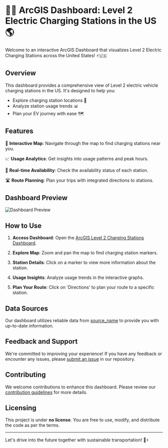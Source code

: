 # 🚗🔌 ArcGIS Dashboard: Level 2 Electric Charging Stations in the US 🌎

Welcome to an interactive ArcGIS Dashboard that visualizes Level 2 Electric Charging Stations across the United States! ⚡🇺🇸

## Overview

This dashboard provides a comprehensive view of Level 2 electric vehicle charging stations in the US. It's designed to help you:

- Explore charging station locations 📍
- Analyze station usage trends 📊
- Plan your EV journey with ease 🗺️

## Features

🌟 **Interactive Map**: Navigate through the map to find charging stations near you.

📈 **Usage Analytics**: Get insights into usage patterns and peak hours.

🔌 **Real-time Availability**: Check the availability status of each station.

🛣️ **Route Planning**: Plan your trips with integrated directions to stations.

## Dashboard Preview

![Dashboard Preview](dashboard_preview.png)

## How to Use

1. **Access Dashboard**: Open the [ArcGIS Level 2 Charging Stations Dashboard](https://nam02.safelinks.protection.outlook.com/?url=https%3A%2F%2Fwww.arcgis.com%2Fapps%2Fdashboards%2F4130e85d715b43d6a650b98cd1266e64&data=05%7C01%7Cjgyegyiri2023%40fau.edu%7C273c8ac17cd14c0312a708db9dd906eb%7C63c3c9c1e824413fb4352f0cabb2828f%7C0%7C0%7C638277327706460954%7CUnknown%7CTWFpbGZsb3d8eyJWIjoiMC4wLjAwMDAiLCJQIjoiV2luMzIiLCJBTiI6Ik1haWwiLCJXVCI6Mn0%3D%7C3000%7C%7C%7C&sdata=Br4b%2FXgE8n5xJbIwmlQ57FEHVFvWWORWtVPZx5J0ckI%3D&reserved=0).

2. **Explore Map**: Zoom and pan the map to find charging station markers.

3. **Station Details**: Click on a marker to view more information about the station.

4. **Usage Insights**: Analyze usage trends in the interactive graphs.

5. **Plan Your Route**: Click on 'Directions' to plan your route to a specific station.

## Data Sources

Our dashboard utilizes reliable data from [source_name](source_link) to provide you with up-to-date information.

## Feedback and Support

We're committed to improving your experience! If you have any feedback or encounter any issues, please [submit an issue](link_to_issues) in our repository.

## Contributing

We welcome contributions to enhance this dashboard. Please review our [contribution guidelines](link_to_contributing) for more details.

## Licensing

This project is under **no license**. You are free to use, modify, and distribute the code as per the terms.

---

Let's drive into the future together with sustainable transportation! 🌱⚡

